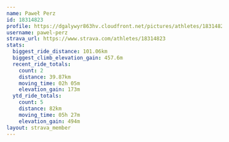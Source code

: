 ```yaml
---
name: Paweł Perz
id: 18314823
profile: https://dgalywyr863hv.cloudfront.net/pictures/athletes/18314823/5244308/1/large.jpg
username: pawel-perz
strava_url: https://www.strava.com/athletes/18314823
stats:
  biggest_ride_distance: 101.06km
  biggest_climb_elevation_gain: 457.6m
  recent_ride_totals:
    count: 2
    distance: 39.87km
    moving_time: 02h 05m
    elevation_gain: 173m
  ytd_ride_totals:
    count: 5
    distance: 82km
    moving_time: 05h 27m
    elevation_gain: 494m
layout: strava_member
--- 
```

